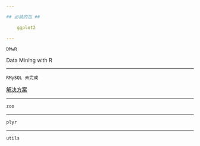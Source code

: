 ```yaml
---

## 必装的包 ##

    ggplot2

---
```


	DMwR  

Data Mining with R

---

	RMySQL 未完成

[解决方案](http://f.dataguru.cn/thread-12104-1-1.html)


---

    zoo

---

    plyr

---

    utils


